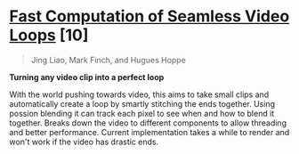 # [Fast Computation of Seamless Video Loops](http://dl.acm.org/citation.cfm?id=2818061) [10]

> Jing Liao, Mark Finch, and Hugues Hoppe

**Turning any video clip into a perfect loop**

With the world pushing towards video, this aims to take small clips and automatically create a loop by smartly stitching the ends together. Using possion blending it can track each pixel to see when and how to blend it together. Breaks down the video to different components to allow threading and better performance. Current implementation takes a while to render and won't work if the video has drastic ends.